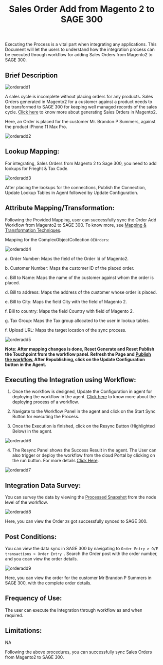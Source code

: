 ﻿---
title: "Sales Order Add from Magento 2 to SAGE 300"
toc: true
tag: developers
category: "Integration"
menus: 
    sagemagentointegration:
        title: "Sales Order Add"
        icon: fa fa-wpexplorer
        identifier: sage300magentosalesadd
---

Executing the Process is a vital part when integrating any applications. This Document will let the users to understand how the integration process can be executed through workflow for adding Sales Orders from Magento2 to SAGE 300.

## Brief Description

![orderadd1](\staticfiles\integration\Sage300-Magento\orderadd1.png)

A sales cycle is incomplete without placing orders for any products. Sales Orders generated in Magento2 for a customer against a product needs to be transformed to SAGE 300 for keeping well managed records of the sales cycle. [Click here](https://docs.magento.com/m2/ce/user_guide/customers/customer-account-create-order.html) to know more about generating Sales Orders in Magento2.

Here, an Order is placed for the customer Mr. Brandon P Summers, against the product iPhone 11 Max Pro.

![orderadd2](\staticfiles\integration\Sage300-Magento\orderadd2.png)

## Lookup Mapping:

For integrating, Sales Orders from Magento 2 to Sage 300, you need to add lookups for Frieght & Tax Code.

![orderadd3](\staticfiles\integration\Sage300-Magento\orderadd3.png)

After placing the lookups for the connections, Publish the Connection, Update Lookup Tables in Agent followed by Update Configuration.

## Attribute Mapping/Transformation:

Following the Provided Mapping,  user can successfully sync the Order Add Workflow from Magento2 to SAGE 300. To know more, see [Mapping & Transformation Techniques](/transformation/steps-to-cutomize-prebuilt-mapping/).

Mapping for the ComplexObjectCollection `OEOrders`:

![orderadd4](\staticfiles\integration\Sage300-Magento\orderadd4.png)

a. Order Number: Maps the field of the Order Id of Magento2.

b. Customer Number: Maps the customer ID of the placed order.

c. Bill to Name: Maps the name of the customer against whom the order is placed.

d. Bill to address: Maps the address of the customer whose order is placed.

e. Bill to City: Maps the field City with the field of Magento 2.

f. Bill to country: Maps the field Country with field of Magento 2.

g. Tax Group: Maps the Tax group allocated to the user in lookup tables.

f. Upload URL: Maps the target location of the sync process.

![orderadd5](\staticfiles\integration\Sage300-Magento\orderadd5.png)

**Note: After mapping changes is done, Reset Generate and Reset Publish the Touchpoint from the workflow panel. Refresh the Page and [Publish the workflow.](/workflow/deploying-and-executing/#publishing-a-workflow) After Republishing, click on the Update Configuration button in the Agent.**

## Executing the Integration using Workflow:

1.	Once the workflow is designed, Update the Configuration in agent for deploying the workflow in the agent. [Click here](/workflow/deploying-and-executing/) to know more about the deploying process of a workflow.

2.	Navigate to the Workflow Panel in the agent and click on the Start Sync Button for executing the Process.

3.	Once the Execution is finished, click on the Resync Button (Highlighted Below) in the agent.

![orderadd6](\staticfiles\integration\Sage300-Magento\orderadd6.png)

4. The Resync Panel shows the Success Result in the agent. The User can also trigger or deploy the workflow from the cloud Portal by clicking on the run button. For more details [Click Here](/workflow/deploying-and-executing/#executing-the-workflow).

![orderadd7](\staticfiles\integration\Sage300-Magento\orderadd7.png)

## Integration Data Survey:

You can survey the data by viewing the [Processed Snapshot](/workflow/list-of-snapshot/)  from the node level of the workflow.

![orderadd8](\staticfiles\integration\Sage300-Magento\orderadd8.png)

Here, you can view the Order `28` got successfully synced to SAGE 300.

## Post Conditions:
You can view the data sync in SAGE 300 by navigating to `Order Entry > O/E transactions > Order Entry `. Search the Order post with the order number, and you ccan view the order details.

![orderadd9](\staticfiles\integration\Sage300-Magento\orderadd9.png)

Here, you can view the order for the customer Mr Brandon P Summers in SAGE 300, with the complete order details.

## Frequency of Use:

The user can execute the Integration through workflow as and when required. 

## Limitations:
NA

Following the above procedures, you can successfully sync Sales Orders from Magento2 to SAGE 300.

